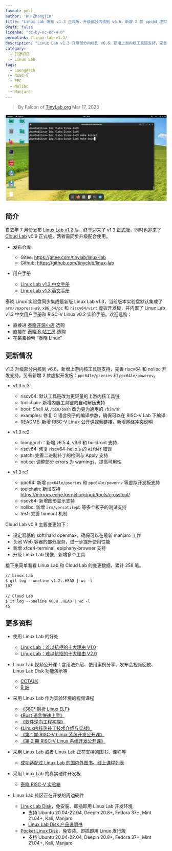 ```yaml
---
layout: post
author: 'Wu Zhangjin'
title: "Linux Lab 发布 v1.3 正式版，升级部分内核到 v6.6，新增 2 款 ppc64 虚拟开发板"
draft: false
license: "cc-by-nc-nd-4.0"
permalink: /linux-lab-v1.3/
description: "Linux Lab v1.3 升级部分内核到 v6.6，新增上游内核工具链支持，完善 riscv64 和 nolibc 开发支持，另有新增 2 款虚拟开发板：ppc64le/pseries 和 ppc64le/powernv"
category:
  - 开源项目
  - Linux Lab
tags:
  - LoongArch
  - RISC-V
  - PPC
  - Nolibc
  - Manjaro
---
```


> By Falcon of [TinyLab.org][1]
> Mar 17, 2023

![Linux Lab Shell](/images/disks/linux-lab-disk-kernel-dev.jpg)

## 简介

自去年 7 月份发布 [Linux Lab v1.2](https://tinylab.org/linux-lab-v1.1/) 后，终于迎来了 v1.3 正式版，同时也迎来了 [Cloud Lab](https://tinylab.org/cloud-lab) v0.9 正式版，两者需同步升级配合使用。

* 发布仓库
    * Gitee: <https://gitee.com/tinylab/linux-lab>
    * Github: <https://github.com/tinyclub/linux-lab>

* 用户手册
    * [Linux Lab v1.3 中文手册](https://tinylab.org/pdfs/linux-lab-v1.3-manual-zh.pdf)
    * [Linux Lab v1.3 英文手册](https://tinylab.org/pdfs/linux-lab-v1.3-manual-en.pdf)

泰晓 Linux 实验盘同步集成最新版 Linux Lab v1.3，当前版本实验盘默认集成了 `arm/vexpress-a9`, `x86_64/pc` 和 `riscv64/virt` 虚拟开发板，并内置了 Linux Lab v1.3 中文用户手册和 RISC-V Linux v0.2 实验手册。欢迎选购：

* 直接进 [泰晓开源小店](https://shop155917374.taobao.com) 选购
* 直接在 [泰晓 B 站工房](https://space.bilibili.com/687228362) 选购
* 在某宝检索 “泰晓 Linux”

## 更新情况

v1.3 升级部分内核到 v6.6，新增上游内核工具链支持，完善 riscv64 和 nolibc 开发支持，另有新增 2 款虚拟开发板：`ppc64le/pseries` 和 `ppc64le/powernv`。

* v1.3 rc3
    * riscv64: 默认工具链改为更轻量的上游内核工具链
    * toolchain: 新增内置工具链的自动解压支持
    * boot: Shell 从 `/bin/bash` 改为更为通用的 `/bin/sh`
    * examples: 修复 C 语言例子的编译参数，确保可以在 RISC-V Lab 下编译
    * README: 新增 RISC-V Linux 公开课视频链接，新增网络冲突说明

* v1.3 rc2
    * loongarch：新增 v6.5.4, v6.6 和 buildroot 支持
    * riscv64: 修复 riscv64-hello.s 的 `#ifdef` 错误
    * patch: 完善二进制补丁的检测与 Apply 支持
    * notice: 调整部分 errors 为 warnings，提高可用性

* v1.3 rc1
    * ppc64: 新增 `ppc64le/pseries` 和 `ppc64le/powernv` 等虚拟开发板支持
    * toolchain: 新增支持 <https://mirrors.edge.kernel.org/pub/tools/crosstool/>
    * riscv64: 新增图形显示支持
    * nolibc: 新增 `arm/versatilepb` 等多个板子的测试支持
    * test: 完善 timeout 机制

Cloud Lab v0.9 主要变更如下：

* 设定容器的 soft/hard openmax，确保可以在最新 manjaro 工作
* 关闭 Web 容器的部分服务，进一步提升使用性能
* 新增 xfce4-terminal, epiphany-browser 支持
* 升级 Linux Lab 镜像，新增多个工具

接下来简单看看 Linux Lab 和 Cloud Lab 的变更数据，累计 258 笔。

    // Linux Lab
    $ git log --oneline v1.2..HEAD | wc -l
    107

    // Cloud Lab
    $ it log --oneline v0.8..HEAD | wc -l
    45

## 更多资料

* 使用 Linux Lab 的好处
    * [Linux Lab：难以抗拒的十大理由 V1.0](https://tinylab.org/why-linux-lab)
    * [Linux Lab：难以抗拒的十大理由 V2.0](https://tinylab.org/why-linux-lab-v2)

* Linux Lab 视频公开课：含用法介绍、使用案例分享、发布会视频回放、Linux Lab Disk 功能演示等
    * [CCTALK](https://www.cctalk.com/m/group/88948325)
    * [B 站](https://space.bilibili.com/687228362/channel/detail?cid=152574)

* 采用 Linux Lab 作为实验环境的视频课程
    * [《360° 剖析 Linux ELF》](https://www.cctalk.com/m/group/88089283)
    * [《Rust 语言快速上手》](https://www.cctalk.com/m/group/89507527)
    * [《软件逆向工程初探》](https://www.cctalk.com/m/group/89626746)
    * [《Linux内核热补丁技术介绍与实战》](https://www.cctalk.com/m/group/89715946)
    * [《第 1 期 RISC-V Linux 系统开发公开课》](https://space.bilibili.com/687228362/channel/collectiondetail?sid=1750690)
    * [《第 2 期 RISC-V Linux 系统开发公开课》](https://space.bilibili.com/687228362/channel/collectiondetail?sid=2021659)


* 采用 Linux Lab 或者 Linux Lab 正在支持的图书、课程等
    * [成功适配过 Linux Lab 的国内外图书、线上课程列表](https://gitee.com/tinylab/linux-lab/issues/I49VV9)

* 采用 Linux Lab 的真实硬件开发板
    * [泰晓 RISC-V 实验箱](https://tinylab.org/tiny-riscv-box)

* Linux Lab 社区正在开发的周边硬件
    * [Linux Lab Disk](https://shop155917374.taobao.com/)，免安装、即插即用 Linux Lab 开发环境
        * 支持 Ubuntu 20.04-22.04, Deepin 20.8+, Fedora 37+, Mint 21.04+, Kali, Manjaro
        * [Linux Lab Disk 产品说明书](https://tinylab.org/linux-lab-disk)
    * [Pocket Linux Disk](https://shop155917374.taobao.com/)，免安装、即插即用 Linux 发行版
        * 支持 Ubuntu 20.04-22.04, Deepin 20.8+, Fedora 37+, Mint 21.04+, Kali, Manjaro

[1]: https://tinylab.org

